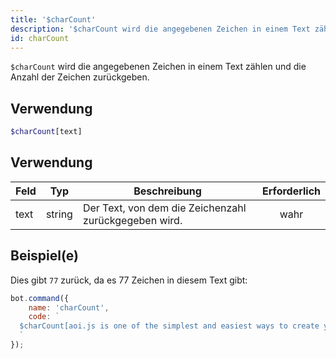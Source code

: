 ```yaml
---
title: '$charCount'
description: '$charCount wird die angegebenen Zeichen in einem Text zählen und die Anzahl der Zeichen zurückgeben.'
id: charCount
---
```


`$charCount` wird die angegebenen Zeichen in einem Text zählen und die Anzahl der Zeichen zurückgeben.

## Verwendung

```php
$charCount[text]
```

## Verwendung

| Feld | Typ    | Beschreibung                                          | Erforderlich |
| ---- | ------ | ----------------------------------------------------- |:------------:|
| text | string | Der Text, von dem die Zeichenzahl zurückgegeben wird. |     wahr     |

## Beispiel(e)

Dies gibt `77` zurück, da es 77 Zeichen in diesem Text gibt:

```javascript
bot.command({
    name: 'charCount',
    code: `
  $charCount[aoi.js is one of the simplest and easiest ways to create your own Discord Bot]
  `
});
```

